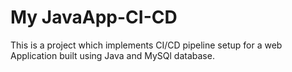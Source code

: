 # My JavaApp-CI-CD

This is a project which implements CI/CD pipeline setup for a web Application built using Java and MySQl database.
